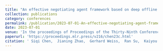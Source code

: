 ```yaml
---
title: "An effective negotiating agent framework based on deep offline reinforcement learning"
collection: publications
category: conferences
permalink: /publication/2023-07-01-An-effective-negotiating-agent-framework-based-on-deep-offline-reinforcement-learning
date: 2023-07-01
venue: 'In the proceedings of Proceedings of the Thirty-Ninth Conference on Uncertainty in Artificial Intelligence'
paperurl: 'https://proceedings.mlr.press/v216/chen23c.html'
citation: ' Siqi Chen,  Jianing Zhao,  Gerhard Weiss,  Ran Su,  Kaiyou Lei, &quot;An effective negotiating agent framework based on deep offline reinforcement learning.&quot; In the proceedings of Proceedings of the Thirty-Ninth Conference on Uncertainty in Artificial Intelligence, 2023.'
---
```



